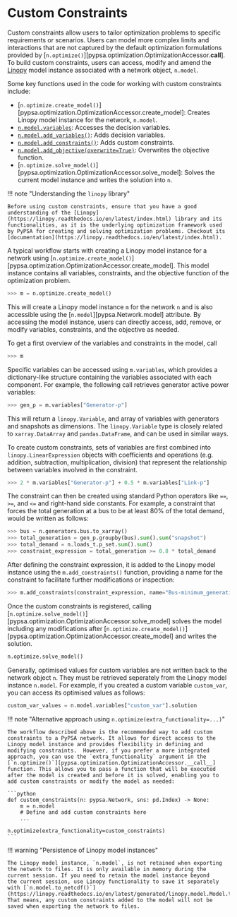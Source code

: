
# Custom Constraints

Custom constraints allow users to tailor optimization problems to specific
requirements or scenarios. Users can model more complex limits and interactions
that are not captured by the default optimization formulations provided by
[`n.optimize()`][pypsa.optimization.OptimizationAccessor.__call__]. To build custom constraints, users can access, modify and
amend the [Linopy](https://linopy.readthedocs.io) model instance associated with
a network object, `n.model`. 

Some key functions used in the code for working with custom constraints include:

* [`n.optimize.create_model()`][pypsa.optimization.OptimizationAccessor.create_model]: Creates Linopy model instance for the network, `n.model`.
* [`n.model.variables`](https://linopy.readthedocs.io/en/latest/generated/linopy.model.Model.html): Accesses the decision variables.
* [`n.model.add_variables()`](https://linopy.readthedocs.io/en/latest/creating-variables.html): Adds decision variables.
* [`n.model.add_constraints()`](https://linopy.readthedocs.io/en/latest/creating-constraints.html): Adds custom constraints.
* [`n.model.add_objective(overwrite=True)`](https://linopy.readthedocs.io/en/latest/generated/linopy.model.Model.add_objective.html): Overwrites the objective function.
* [`n.optimize.solve_model()`][pypsa.optimization.OptimizationAccessor.solve_model]: Solves the current model instance and writes the solution into `n`.

!!! note "Understanding the `linopy` library"

    Before using custom constraints, ensure that you have a good understanding of the [Linopy](https://linopy.readthedocs.io/en/latest/index.html) library and its functionalities, as it is the underlying optimization framework used by PyPSA for creating and solving optimization problems. Checkout its [documentation](https://linopy.readthedocs.io/en/latest/index.html).

A typical workflow starts with creating a Linopy model instance for a network
using
[`n.optimize.create_model()`][pypsa.optimization.OptimizationAccessor.create_model].
This model instance contains all variables, constraints, and the objective
function of the optimization problem. 

```python
>>> m = n.optimize.create_model()
```

This will create a Linopy model instance `m` for the network `n` and is also
accessible using the [`n.model`][pypsa.Network.model] attribute. By accessing
the model instance, users can directly access, add, remove, or modify variables,
constraints, and the objective as needed.

To get a first overview of the variables and constraints in the model, call

```python
>>> m
```

Specific variables can be accessed using `m.variables`, which provides a
dictionary-like structure containing the variables associated with each
component. For example, the following call retrieves generator active power variables:

```python
>>> gen_p = m.variables["Generator-p"]
```

This will return a `linopy.Variable`, and array of variables with generators and
snapshots as dimensions. The `linopy.Variable` type is closely related to
`xarray.DataArray` and `pandas.DataFrame`, and can be used in similar ways.

To create custom constraints, sets of variables are first combined into
`linopy.LinearExpression` objects with coefficients and operations (e.g.
addition, subtraction, multiplication, division) that represent the relationship
between variables involved in the constraint.

```python
>>> 2 * m.variables["Generator-p"] + 0.5 * m.variables["Link-p"]
```

The constraint can then be created using standard Python operators like `==`,
`>=`, and `<=` and right-hand side constants. For example, a constraint that
forces the total generation at a bus to be at least 80% of the total demand,
would be written as follows:

```python
>>> bus = n.generators.bus.to_xarray()
>>> total_generation = gen_p.groupby(bus).sum().sum("snapshot")
>>> total_demand = n.loads_t.p_set.sum().sum()
>>> constraint_expression = total_generation >= 0.8 * total_demand
```

After defining the constraint expression, it is added to the Linopy model instance using the
`m.add_constraints()` function, providing a name for the constraint to
facilitate further modifications or inspection:

```python
>>> m.add_constraints(constraint_expression, name="Bus-minimum_generation_share")
```

Once the custom constraints is registered, calling
[`n.optimize.solve_model()`][pypsa.optimization.OptimizationAccessor.solve_model]
solves the model including any modifications after
[`n.optimize.create_model()`][pypsa.optimization.OptimizationAccessor.create_model]
and writes the solution.

```python
n.optimize.solve_model()
```

Generally, optimised values for custom variables are not written back to the network object `n`. They must be retrieved seperately from the Linopy model instance `n.model`. For example, if you created a custom variable `custom_var`, you can access its optimised values as follows:

```python
custom_var_values = n.model.variables["custom_var"].solution
```

<!-- However, if you follow the naming convention `{component}-{variable}`, where `component` is the name of the component (e.g., "Generator") and `variable` is the name of the variable (e.g., "custom_var"),
the optimised values will be stored for the network component (e.g. `n.generators_t.custom_var`). -->

!!! note "Alternative approach using `n.optimize(extra_functionality=...)`"

    The workflow described above is the recommended way to add custom constraints to a PyPSA network. It allows for direct access to the Linopy model instance and provides flexibility in defining and modifying constraints.  However, if you prefer a more integrated approach, you can use the `extra_functionality` argument in the [`n.optimize()`][pypsa.optimization.OptimizationAccessor.__call__] function. This allows you to pass a function that will be executed after the model is created and before it is solved, enabling you to add custom constraints or modify the model as needed:

    ```python
    def custom_constraints(n: pypsa.Network, sns: pd.Index) -> None:
        m = n.model
        # Define and add custom constraints here
        ...

    n.optimize(extra_functionality=custom_constraints)
    ```

!!! warning "Persistence of Linopy model instances"

    The Linopy model instance, `n.model`, is not retained when exporting the network to files. It is only available in memory during the current session. If you need to retain the model instance beyond
    the current session, use Linopy functionality to save it separately with [`n.model.to_netcdf()`](https://linopy.readthedocs.io/en/latest/generated/linopy.model.Model.to_netcdf.html#linopy.model.Model.to_netcdf). That means, any custom constraints added to the model will not be saved when exporting the network to files.
